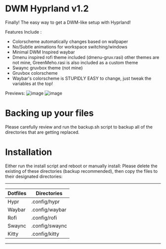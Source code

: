 # DWM Hyprland v1.2

Finally! The easy way to get a DWM-like setup with Hyprland!

Features Include :
  - Colorscheme automatically changes based on wallpaper
  - No/Subtle animations for workspace switching/windows
  - Minimal DWM Inspired waybar
  - Dmenu inspired rofi theme included (dmenu-gruv.rasi) other themes are not mine, GreenMeho.rasi is also included as a custom theme
  - Swaync gruvbox theme (not mine)
  - Gruvbox colorscheme
  - Waybar's colorscheme is STUPIDLY EASY to change, just tweak the variables at the top!

Previews:
![image](https://github.com/user-attachments/assets/5d2f468c-646d-42d0-b09b-0da6f322188a)
![image](https://github.com/user-attachments/assets/02cfe9d7-65fa-4626-8254-8be205cf6a75)


# Backing up your files

Please carefully review and run the backup.sh script to backup all of the directories that are getting replaced.

# Installation

Either run the install script and reboot or manually install:
Please delete the existing of these directories (backup recommended), then copy the files to their designated directories:

-----------------------------
| Dotfiles | Directories    |
|----------|----------------|
| Hypr     | .config/hypr   |
| Waybar   | .config/waybar |
| Rofi     | .config/rofi   |
| Swaync   | .config/swaync |
| Kitty    | .config/kitty  |
-----------------------------
